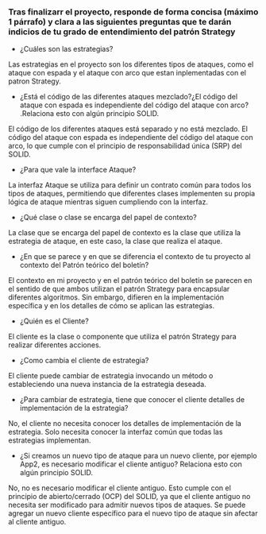### Tras finalizarr el proyecto, responde de forma concisa (máximo 1 párrafo) y clara a las siguientes preguntas que te darán indicios de  tu grado de entendimiento del patrón Strategy

- ¿Cuáles son las estrategias?

Las estrategias en el proyecto son los diferentes tipos de ataques, como el ataque con espada y el ataque con arco que estan inplementadas con el patron Strategy.



- ¿Está el código de las diferentes ataques  mezclado?¿El código del ataque con espada es independiente del código del ataque con arco?  .Relaciona esto con algún principio SOLID.

El código de los diferentes ataques está separado y no está mezclado. El código del ataque con espada es independiente del código del ataque con arco, lo que cumple con el principio de responsabilidad única (SRP) del SOLID.


- ¿Para que vale la interface Ataque?

La interfaz Ataque se utiliza para definir un contrato común para todos los tipos de ataques, permitiendo que diferentes clases implementen su propia lógica de ataque mientras siguen cumpliendo con la interfaz.


- ¿Qué clase o clase se encarga del papel de contexto?

La clase que se encarga del papel de contexto es la clase que utiliza la estrategia de ataque, en este caso, la clase que realiza el ataque.


- ¿En que se parece y  en que se diferencia el  contexto de tu proyecto al contexto del Patrón teórico del boletín?

El contexto en mi proyecto y en el patrón teórico del boletín se parecen en el sentido de que ambos utilizan el patrón Strategy para encapsular diferentes algoritmos. Sin embargo, difieren en la implementación específica y en los detalles de cómo se aplican las estrategias.


- ¿Quién es el Cliente?

El cliente es la clase o componente que utiliza el patrón Strategy para realizar diferentes acciones.


- ¿Como cambia el cliente de estrategia?

El cliente puede cambiar de estrategia invocando un método o estableciendo una nueva instancia de la estrategia deseada.


- ¿Para cambiar de estrategia, tiene que conocer el cliente detalles de implementación de la estrategia?

No, el cliente no necesita conocer los detalles de implementación de la estrategia. Solo necesita conocer la interfaz común que todas las estrategias implementan.


- ¿Si creamos un nuevo tipo de ataque para un nuevo cliente, por ejemplo App2,  es necesario modificar el cliente antiguo? Relaciona esto con algún principio SOLID.

No, no es necesario modificar el cliente antiguo. Esto cumple con el principio de abierto/cerrado (OCP) del SOLID, ya que el cliente antiguo no necesita ser modificado para admitir nuevos tipos de ataques. Se puede agregar un nuevo cliente específico para el nuevo tipo de ataque sin afectar al cliente antiguo.
